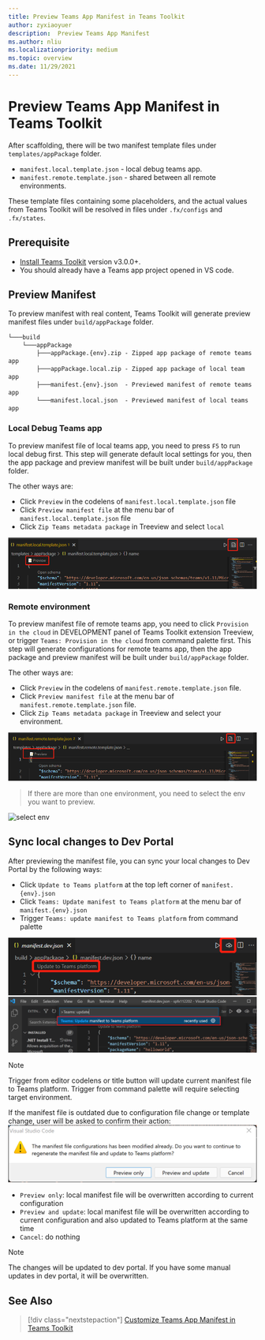 ```yaml
---
title: Preview Teams App Manifest in Teams Toolkit
author: zyxiaoyuer
description:  Preview Teams App Manifest
ms.author: nliu
ms.localizationpriority: medium
ms.topic: overview
ms.date: 11/29/2021
---
```


# Preview Teams App Manifest in Teams Toolkit

After scaffolding, there will be two manifest template files under `templates/appPackage` folder.

- `manifest.local.template.json` - local debug teams app.
- `manifest.remote.template.json` - shared between all remote environments.

These template files containing some placeholders, and the actual values from Teams Toolkit will be resolved in files under `.fx/configs` and `.fx/states`.

## Prerequisite

* [Install Teams Toolkit](https://marketplace.visualstudio.com/items?itemName=TeamsDevApp.ms-teams-vscode-extension) version v3.0.0+.
* You should already have a Teams app project opened in VS code.

## Preview Manifest

To preview manifest with real content, Teams Toolkit will generate preview manifest files under `build/appPackage` folder.

```text
└───build
    └───appPackage
        ├───appPackage.{env}.zip - Zipped app package of remote teams app
        ├───appPackage.local.zip - Zipped app package of local team app
        ├───manifest.{env}.json  - Previewed manifest of remote teams app
        └───manifest.local.json  - Previewed manifest of local teams app
```

### Local Debug Teams app

To preview manifest file of local teams app, you need to press `F5` to run local debug first. This step will generate default local settings for you, then the app package and preview manifest will be built under `build/appPackage` folder.

The other ways are:

- Click `Preview` in the codelens of `manifest.local.template.json` file
- Click `Preview manifest file` at the menu bar of `manifest.local.template.json` file
- Click `Zip Teams metadata package` in Treeview and select `local`

![preview local](./images/preview.png)

### Remote environment

To preview manifest file of remote teams app, you need to click `Provision in the cloud` in DEVELOPMENT panel of Teams Toolkit extension Treeview, or trigger `Teams: Provision in the cloud` from command palette first. This step will generate configurations for remote teams app, then the app package and preview manifest will be built under `build/appPackage` folder.

The other ways are:

- Click `Preview` in the codelens of `manifest.remote.template.json` file.
- Click `Preview manifest file` at the menu bar of `manifest.remote.template.json` file.
- Click `Zip Teams metadata package` in Treeview and select your environment.

![preview remote](./images/preview-remote.png)

> If there are more than one environment, you need to select the env you want to preview.

![select env](../images/select-env.png)

## Sync local changes to Dev Portal

After previewing the manifest file, you can sync your local changes to Dev Portal by the following ways:

- Click `Update to Teams platform` at the top left corner of `manifest.{env}.json`
- Click `Teams: Update manifest to Teams platform` at the menu bar of `manifest.{env}.json`
- Trigger `Teams: update manifest to Teams platform` from command palette

![update](./images/updatetoteamsplatform.png)
![update-cmd](./images/update_manifest_cmp.png)

> [!NOTE]
> Trigger from editor codelens or title button will update current manifest file to Teams platform. Trigger from command palette will require selecting target environment.

If the manifest file is outdated due to configuration file change or template change, user will be asked to confirm their action:
![manifest-outdated](./images/manifest_outdated_dialog.png)

- `Preview only`: local manifest file will be overwritten according to current configuration
- `Preview and update`: local manifest file will be overwritten according to current configuration and also updated to Teams platform at the same time
- `Cancel`: do nothing

> [!NOTE]
> The changes will be updated to dev portal. If you have some manual updates in dev portal, it will be overwritten.

## See Also

> [!div class="nextstepaction"]
> [Customize Teams App Manifest in Teams Toolkit](TeamsFx-manifest-customization.md)
